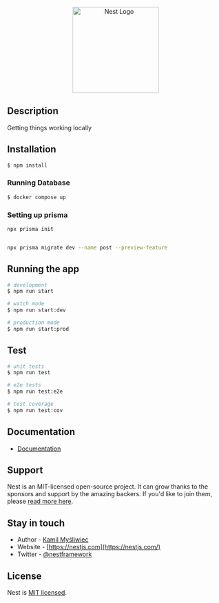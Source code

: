 <p align="center">
  <a href="http://nestjs.com/" target="blank"><img src="https://nestjs.com/img/logo-small.svg" width="200" alt="Nest Logo" /></a>
</p>

  <!--[![Backers on Open Collective](https://opencollective.com/nest/backers/badge.svg)](https://opencollective.com/nest#backer)
  [![Sponsors on Open Collective](https://opencollective.com/nest/sponsors/badge.svg)](https://opencollective.com/nest#sponsor)-->

## Description

Getting things working locally

## Installation

```bash
$ npm install

```

### Running Database

```bash
$ docker compose up

```

### Setting up prisma

```bash
npx prisma init


npx prisma migrate dev --name post --preview-feature
```

## Running the app

```bash
# development
$ npm run start

# watch mode
$ npm run start:dev

# production mode
$ npm run start:prod


```

## Test

```bash
# unit tests
$ npm run test

# e2e tests
$ npm run test:e2e

# test coverage
$ npm run test:cov
```
## Documentation
- [Documentation](https://documenter.postman.com/preview/28121611-e1a8c088-0cde-46f0-8ffe-560fbd93f3b4?environment=&versionTag=latest&apiName=CURRENT&version=latest&documentationLayout=classic-double-column&documentationTheme=light&logo=https%3A%2F%2Fres.cloudinary.com%2Fpostman%2Fimage%2Fupload%2Ft_team_logo%2Fv1%2Fteam%2Fanonymous_team&logoDark=https%3A%2F%2Fres.cloudinary.com%2Fpostman%2Fimage%2Fupload%2Ft_team_logo%2Fv1%2Fteam%2Fanonymous_team&right-sidebar=303030&top-bar=FFFFFF&highlight=FF6C37&right-sidebar-dark=303030&top-bar-dark=212121&highlight-dark=FF6C37)


## Support

Nest is an MIT-licensed open-source project. It can grow thanks to the sponsors and support by the amazing backers. If you'd like to join them, please [read more here](https://docs.nestjs.com/support).

## Stay in touch

- Author - [Kamil Myśliwiec](https://kamilmysliwiec.com)
- Website - [https://nestjs.com](https://nestjs.com/)
- Twitter - [@nestframework](https://twitter.com/nestframework)

## License

Nest is [MIT licensed](LICENSE).
